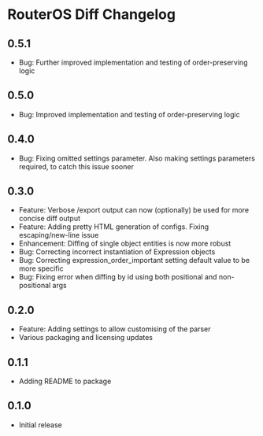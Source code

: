 # RouterOS Diff Changelog

## 0.5.1

* Bug: Further improved implementation and testing of order-preserving logic

## 0.5.0

* Bug: Improved implementation and testing of order-preserving logic

## 0.4.0

* Bug: Fixing omitted settings parameter. Also making settings parameters required, to catch this issue sooner

## 0.3.0

* Feature: Verbose /export output can now (optionally) be used for more concise diff output
* Feature: Adding pretty HTML generation of configs. Fixing escaping/new-line issue
* Enhancement: Diffing of single object entities is now more robust
* Bug: Correcting incorrect instantiation of Expression objects
* Bug: Correcting expression_order_important setting default value to be more specific
* Bug: Fixing error when diffing by id using both positional and non-positional args

## 0.2.0

* Feature: Adding settings to allow customising of the parser
* Various packaging and licensing updates

## 0.1.1

* Adding README to package

## 0.1.0

* Initial release
